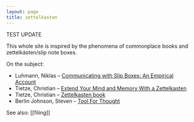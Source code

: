 ```yaml
---
layout: page
title: zettelkasten
---
```


TEST UPDATE

This whole site is inspired by the phenomena of commonplace books and zettelkästen/slip note boxes. 

On the subject:

* Luhmann, Niklas – [Communicating with Slip Boxes: An Empirical Account](http://scriptogr.am/kuehnm/post/2012-12-22-111621)
* Tietze, Christian – [Extend Your Mind and Memory With a Zettelkasten](http://christiantietze.de/posts/2013/11/extend-your-mind-and-memory-with-a-zettelkasten/)  
* Tietze, Christian – [Zettelkasten book](http://www.zettelkasten.de)  
* Berlin Johnson, Steven – [Tool For Thought](http://www.stevenberlinjohnson.com/movabletype/archives/000230.html)  

See also: [[filing]]


<!--- 

[[filing]]

[[Luhmann, Niklas – Communicating with Slip Boxes: An Empirical Account]]

[[Tietze, Christian - Extend Your Mind and Memory With a Zettelkasten]]

[[TAKING NOTE - Luhmann's Zettelkasten]]

relevant idé: [[d 2014-04-21]] och viktigt: [[avhandling]]

 --->